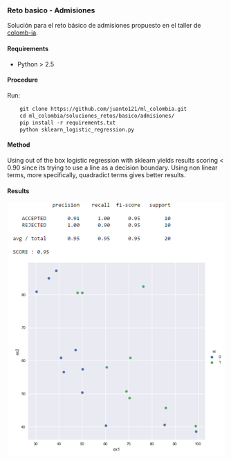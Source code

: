 ### Reto basico - Admisiones
Solución para el reto básico de admisiones propuesto en el taller de [colomb-ia](https://github.com/charlielito/supervised-basico-admission-exams).

#### Requirements
 - Python > 2.5

#### Procedure
Run:

 ```
     git clone https://github.com/juanto121/ml_colombia.git
     cd ml_colombia/soluciones_retos/basico/admisiones/
     pip install -r requirements.txt
     python sklearn_logistic_regression.py 
 ```

#### Method
Using out of the box logistic regression with sklearn yields results scoring < 0.90 since its trying to use a line as a decision boundary. Using non linear terms, more specifically, quadradict terms gives better results.

#### Results
![Score : 0.95](results.PNG)